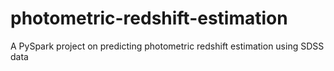 # photometric-redshift-estimation
A PySpark project on predicting photometric redshift estimation using SDSS data
